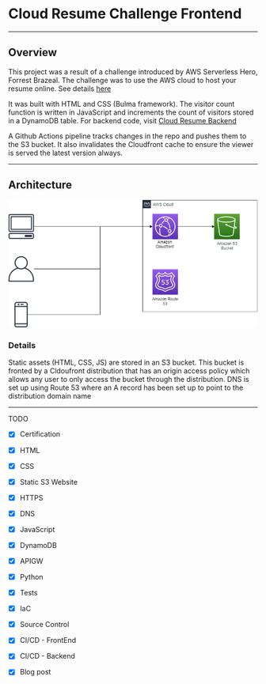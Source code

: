 # Cloud Resume Challenge Frontend

---

## Overview

This project was a result of a challenge introduced by AWS Serverless Hero, Forrest Brazeal. The challenge was to use the AWS cloud to host your resume online. See details [here](https://cloudresumechallenge.dev/)

It was built with HTML and CSS (Bulma framework). The visitor count function is written in JavaScript and increments the count of visitors stored in a DynamoDB table. For backend code, visit [Cloud Resume Backend](https://github.com/HanselD/cloud-resume-challenge-backend)

A Github Actions pipeline tracks changes in the repo and pushes them to the S3 bucket. It also invalidates the Cloudfront cache to ensure the viewer is served the latest version always.

---

## Architecture

![Architecture](/Cloud-Resume-Frontend.png)


### Details

Static assets (HTML, CSS, JS) are stored in an S3 bucket. This bucket is fronted by a Cldoufront distribution that has an origin access policy which allows any user to only access the bucket through the distribution.
DNS is set up using Route 53 where an A record has been set up to point to the distribution domain name

---

TODO
- [x] Certification
- [x] HTML
- [x] CSS
- [x] Static S3 Website
- [x] HTTPS
- [x] DNS
- [x] JavaScript
- [x] DynamoDB
- [x] APIGW
- [x] Python
- [x] Tests
- [x] IaC
- [x] Source Control
- [x] CI/CD - FrontEnd
- [x] CI/CD - Backend
- [x] Blog post

